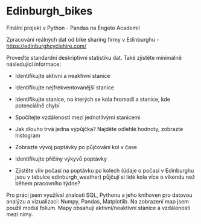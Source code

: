 # Edinburgh_bikes
Finální projekt v Python - Pandas na Engeto Academii

Zpracování reálných dat od bike sharing firmy v Edinburghu  - https://edinburghcyclehire.com/

Proveďte standardní deskriptivní statistiku dat. Také zjistěte minimálně následující informace:

- Identifikujte aktivní a neaktivní stanice
 
- Identifikujte nejfrekventovanější stanice

- Identifikujte stanice, na kterých se kola hromadí a stanice, kde potenciálně chybí

- Spočítejte vzdálenosti mezi jednotlivými stanicemi

- Jak dlouho trvá jedna výpůjčka? Najděte odlehlé hodnoty, zobrazte histogram

- Zobrazte vývoj poptávky po půjčování kol v čase

- Identifikujte příčiny výkyvů poptávky

- Zjistěte vliv počasí na poptávku po kolech (údaje o počasí v Edinburghu jsou v tabulce edinburgh_weather)
půjčují si lidé kola více o víkendu než během pracovního týdne?


Pro práci jsem využíval znalosti SQL, Pythonu a jeho knihoven pro datovou analýzu a vizualizaci: Numpy, Pandas, Matplotlib. 
Na zobrazení map jsem použil modul folium. Mapy obsahují aktivní/neaktivní stanice a vzdálenosti mezi nimy.
